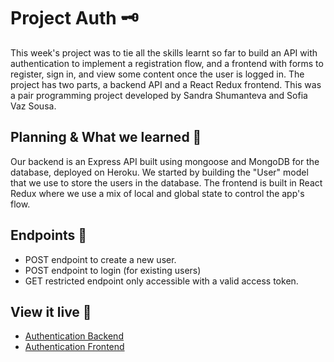 # Project Auth 🗝

This week's project was to tie all the skills learnt so far to build an API with authentication to implement a registration flow, and a frontend with forms to register, sign in, and view some content once the user is logged in. The project has two parts, a backend API and a React Redux frontend. This was a pair programming project developed by Sandra Shumanteva and Sofia Vaz Sousa.

## Planning & What we learned 🧩

Our backend is an Express API built using mongoose and MongoDB for the database, deployed on Heroku. We started by building the "User" model that we use to store the users in the database. 
The frontend is built in React Redux where we use a mix of local and global state to control the app's flow. 

## Endpoints 💫
- POST endpoint to create a new user.
- POST endpoint to login (for existing users)
- GET restricted endpoint only accessible with a valid access token.

## View it live 🔴
- [Authentication Backend](https://authentication-sandra-sofia.herokuapp.com/)
- [Authentication Frontend](https://auth-sandra-sofia.netlify.app/)

